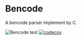 # Bencode

A bencode parser implement by C.

![Bencode test](https://github.com/WingLim/bencode/workflows/Bencode%20test/badge.svg)
[![codecov](https://codecov.io/gh/WingLim/bencode/branch/main/graph/badge.svg?token=JKZFSM65UD)](https://codecov.io/gh/WingLim/bencode)